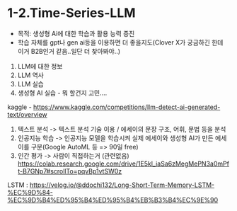 # 1-2.Time-Series-LLM
- 목적: 생성형 Ai에 대한 학습과 활용 능력 증진
- 학습 자체를 gpt나 gen ai등을 이용하면 더 좋을지도(Clover X가 궁금하긴 한데 이거 B2B인거 같음..일단 더 찾아봐야..)
1. LLM에 대한 정보
2. LLM 역사
3. LLM 실습
4. 생성형 AI 실습 - 뭐 할건지 고민....


kaggle - https://www.kaggle.com/competitions/llm-detect-ai-generated-text/overview

1. 텍스트 분석 -> 텍스트 분석 기술 이용 / 에세이의 문장 구조, 어휘, 문법 등을 분석
2. 인공지능 학습 -> 인공지능 모델을 학습시켜 실제 에세이와 생성형 AI가 만든 에세이를 구분(Google AutoML 등 => 90일 free)
3. 인간 평가 -> 사람이 직접하는거 (관련없음)
https://colab.research.google.com/drive/1E5kl_iaSa6zMegMePN3a0mPft-B7GNp7#scrollTo=pqvBp1vtSW0z

LSTM : https://velog.io/@ddochi132/Long-Short-Term-Memory-LSTM-%EC%9D%84-%EC%9D%B4%ED%95%B4%ED%95%B4%EB%B3%B4%EC%9E%90

